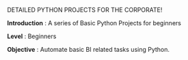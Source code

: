 DETAILED PYTHON PROJECTS FOR THE CORPORATE!

**Introduction** : A series of Basic Python Projects for beginners

**Level** : Beginners

**Objective** : Automate basic BI related tasks using Python.
